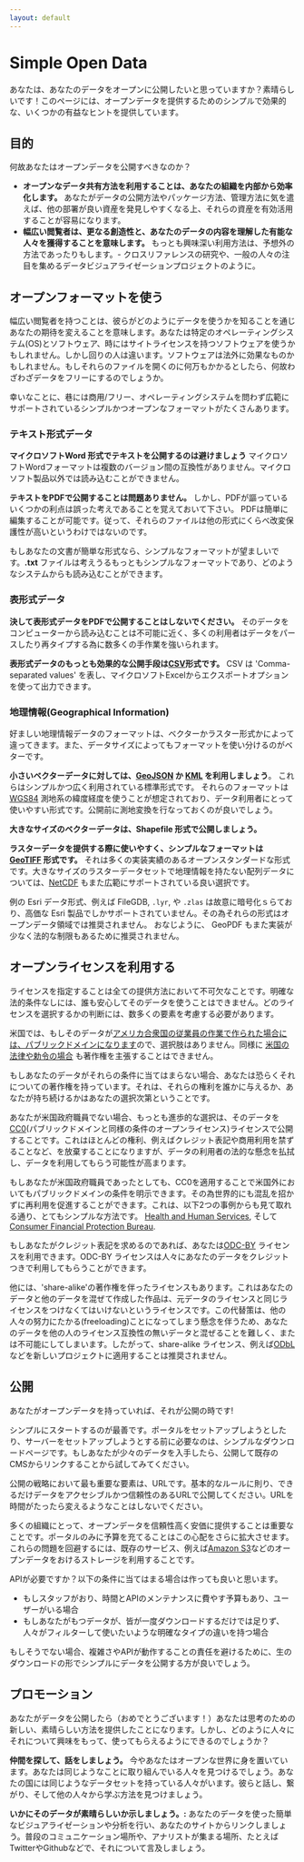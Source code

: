 ```yaml
---
layout: default
---
```


# Simple Open Data

あなたは、あなたのデータをオープンに公開したいと思っていますか？素晴らしいです！このページには、オープンデータを提供するためのシンプルで効果的な、いくつかの有益なヒントを提供しています。

## 目的

何故あなたはオープンデータを公開すべきなのか？

* **オープンなデータ共有方法を利用することは、あなたの組織を内部から効率化します。** あなたがデータの公開方法やパッケージ方法、管理方法に気を遣えば、他の部署が良い資産を発見しやすくなる上、それらの資産を有効活用することが容易になります。
* **幅広い閲覧者は、更なる創造性と、あなたのデータの内容を理解した有能な人々を獲得することを意味します。** もっとも興味深い利用方法は、予想外の方法であったりもします。- クロスリファレンスの研究や、一般の人々の注目を集めるデータビジュアライゼーションプロジェクトのように。

## オープンフォーマットを使う

幅広い閲覧者を持つことは、彼らがどのようにデータを使うかを知ることを通じあなたの期待を変えることを意味します。あなたは特定のオペレーティングシステム(OS)とソフトウェア、時にはサイトライセンスを持つソフトウェアを使うかもしれません。しかし回りの人は違います。ソフトウェアは法外に効果なものかもしれません。もしそれらのファイルを開くのに何万もかかるとしたら、何故わざわざデータをフリーにするのでしょうか。

幸いなことに、巷には商用/フリー、オペレーティングシステムを問わず広範にサポートされているシンプルかつオープンなフォーマットがたくさんあります。

### テキスト形式データ

**マイクロソフトWord 形式でテキストを公開するのは避けましょう** マイクロソフトWordフォーマットは複数のバージョン間の互換性がありません。マイクロソフト製品以外では読み込むことができません。

**テキストをPDFで公開することは問題ありません。** しかし、PDFが謳っているいくつかの利点は誤った考えであることを覚えておいて下さい。 PDFは簡単に編集することが可能です。従って、それらのファイルは他の形式にくらべ改変保護性が高いというわけではないのです。

もしあなたの文書が簡単な形式なら、シンプルなフォーマットが望ましいです。**.txt** ファイルは考えうるもっともシンプルなフォーマットであり、どのようなシステムからも読み込むことができます。

### 表形式データ

**決して表形式データをPDFで公開することはしないでください。** そのデータをコンピューターから読み込むことは不可能に近く、多くの利用者はデータをパースしたり再タイプする為に数多くの手作業を強いられます。

**表形式データのもっとも効果的な公開手段は[CSV](http://en.wikipedia.org/wiki/Comma-separated_values)形式です。** CSV は 'Comma-separated values' を表し、マイクロソフトExcelからエクスポートオプションを使って出力できます。

### 地理情報(Geographical Information)

好ましい地理情報データのフォーマットは、ベクターかラスター形式かによって違ってきます。また、データサイズによってもフォーマットを使い分けるのがベターです。

**小さいベクターデータに対しては、[GeoJSON](http://geojson.org/) か [KML](http://developers.google.com/kml/documentation/) を利用しましょう**。 これらはシンプルかつ広く利用されている標準形式です。 それらのフォーマットは[WGS84](http://en.wikipedia.org/wiki/World_Geodetic_System) 測地系の緯度経度を使うことが想定されており、データ利用者にとって使いやすい形式です。公開前に測地変換を行なっておくのが良いでしょう。

**大きなサイズのベクターデータは、Shapefile 形式で公開しましょう。**

**ラスターデータを提供する際に使いやすく、シンプルなフォーマットは [GeoTIFF](http://en.wikipedia.org/wiki/GeoTIFF) 形式です。** それは多くの実装実績のあるオープンスタンダードな形式です。大きなサイズのラスターデータセットで地理情報を持たない配列データについては、[NetCDF](https://en.wikipedia.org/wiki/NetCDF) もまた広範にサポートされている良い選択です。

例の Esri データ形式、例えば FileGDB, `.lyr`, や `.zlas` は故意に暗号化ｓらており、高価な Esri 製品でしかサポートされていません。その為それらの形式はオープンデータ領域では推奨されません。 おなじように、 GeoPDF もまた実装が少なく法的な制限もあるために推奨されません。

## オープンライセンスを利用する

ライセンスを指定することは全ての提供方法において不可欠なことです。明確な法的条件なしには、誰も安心してそのデータを使うことはできません。どのライセンスを選択するかの判断には、数多くの要素を考慮する必要があります。

米国では、もしそのデータが[アメリカ合衆国の従業員の作業で作られた場合には、パブリックドメインになります](http://en.wikipedia.org/wiki/Work_of_the_United_States_Government)ので、選択肢はありません。同様に [米国の法律や勅令の場合](http://en.wikipedia.org/wiki/Edict_of_government) も著作権を主張することはできません。

もしあなたのデータがそれらの条件に当てはまらない場合、あなたは恐らくそれについての著作権を持っています。それは、それらの権利を誰かに与えるか、あなたが持ち続けるかはあなたの選択次第ということです。

あなたが米国政府職員でない場合、もっとも進歩的な選択は、そのデータを[CC0](http://creativecommons.org/publicdomain/zero/1.0/)(パブリックドメインと同様の条件のオープンライセンス)ライセンスで公開することです。これはほとんどの権利、例えばクレジット表記や商用利用を禁ずることなど、を放棄することになりますが、データの利用者の法的な懸念を払拭し、データを利用してもらう可能性が高まります。

もしあなたが米国政府職員であったとしても、CC0を適用することで米国外においてもパブリックドメインの条件を明示できます。その為世界的にも混乱を招かずに再利用を促進することができます。これは、以下2つの事例からも見て取れる通り、とてもシンプルな方法です。 [Health and Human Services](https://github.com/HHS/ckanext-datajson#credit--copying), そして [Consumer Financial Protection Bureau](https://github.com/cfpb/qu/blob/master/CONTRIBUTING.md).

もしあなたがクレジット表記を求めるのであれば、あなたは[ODC-BY](http://opendatacommons.org/licenses/by/summary/) ライセンスを利用できます。ODC-BY ライセンスは人々にあなたのデータをクレジットつきで利用してもらうことができます。

他には、'share-alike'の著作権を伴ったライセンスもあります。これはあなたのデータと他のデータを混ぜて作成した作品は、元データのライセンスと同じライセンスをつけなくてはいけないというライセンスです。この代替策は、他の人々の努力にたかる(freeloading)ことになってしまう懸念を伴うため、あなたのデータを他の人のライセンス互換性の無いデータと混ぜることを難しく、または不可能にしてしまいます。したがって、share-alike ライセンス、例えば[ODbL](http://opendatacommons.org/licenses/odbl/)などを新しいプロジェクトに適用することは推奨されません。

## 公開

あなたがオープンデータを持っていれば、それが公開の時です!

シンプルにスタートするのが最善です。ポータルをセットアップしようとしたり、サーバーをセットアップしようとする前に必要なのは、シンプルなダウンロードページです。もしあなたが少々のデータを入手したら、公開して既存のCMSからリンクすることから試してみてください。

公開の戦略において最も重要な要素は、URLです。基本的なルールに則り、できるだけデータをアクセシブルかつ信頼性のあるURLで公開してください。URLを時間がたったら変えるようなことはしないでください。

多くの組織にとって、オープンデータを信頼性高く安価に提供することは重要なことです。ポータルのみに予算を充てることはこの心配をさらに拡大させます。これらの問題を回避するには、既存のサービス、例えば[Amazon S3](http://aws.amazon.com/s3/)などのオープンデータをおけるストレージを利用することです。

APIが必要ですか？以下の条件に当てはまる場合は作っても良いと思います。

* もしスタッフがおり、時間とAPIのメンテナンスに費やす予算もあり、ユーザーがいる場合
* もしあなたがもつデータが、皆が一度ダウンロードするだけでは足りず、人々がフィルターして使いたいような明確なタイプの違いを持つ場合

もしそうでない場合、複雑さやAPIが動作することの責任を避けるために、生のダウンロードの形でシンプルにデータを公開する方が良いでしょう。

## プロモーション

あなたがデータを公開したら（おめでとうございます！）あなたは思考のための新しい、素晴らしい方法を提供したことになります。しかし、どのように人々にそれについて興味をもって、使ってもらえるようにできるのでしょうか？

**仲間を探して、話をしましょう。** 今やあなたはオープンな世界に身を置いています。あなたは同じようなことに取り組んでいる人々を見つけるでしょう。あなたの国には同じようなデータセットを持っている人々がいます。彼らと話し、繋がり、そして他の人々から学ぶ方法を見つけましょう。

**いかにそのデータが素晴らしいか示しましょう。:** あなたのデータを使った簡単なビジュアライゼーションや分析を行い、あなたのサイトからリンクしましょう。普段のコミュニケーション場所や、アナリストが集まる場所、たとえばTwitterやGithubなどで、それについて言及しましょう。
